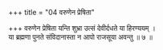 +++
title = "04 वरुणेन प्रेषिता"

+++
वरुणेन प्रेषिता यन्ति शुभ्रा उत्सं देवीर्दधते या हिरण्ययम् ।  
या ब्रह्मणा पुनते संविदानास्ता न आपो राजसूया अवन्तु ॥ ७ ॥